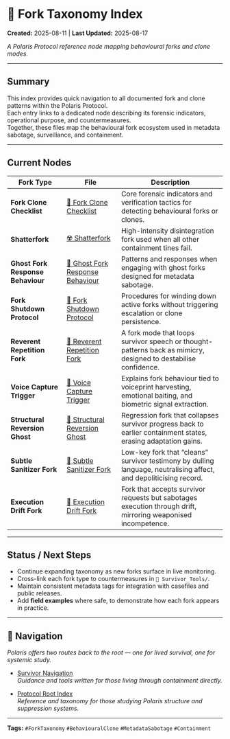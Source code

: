 # 🏮 Fork Taxonomy Index  

**Created:** 2025-08-11 | **Last Updated:** 2025-08-17

*A Polaris Protocol reference node mapping behavioural forks and clone modes.*  

---

## Summary
This index provides quick navigation to all documented fork and clone patterns within the Polaris Protocol.  
Each entry links to a dedicated node describing its forensic indicators, operational purpose, and countermeasures.  
Together, these files map the behavioural fork ecosystem used in metadata sabotage, surveillance, and containment.

---

## Current Nodes

| Fork Type | File | Description |
|-----------|------|-------------|
| **Fork Clone Checklist** | [🔐 Fork Clone Checklist](🔐_fork_clone_checklist.md) | Core forensic indicators and verification tactics for detecting behavioural forks or clones. |
| **Shatterfork** | [☢️ Shatterfork](☢️_shatterfork.md) | High-intensity disintegration fork used when all other containment tines fail. |
| **Ghost Fork Response Behaviour** | [🧬 Ghost Fork Response Behaviour](🧬_ghost_fork_response_behaviour.md) | Patterns and responses when engaging with ghost forks designed for metadata sabotage. |
| **Fork Shutdown Protocol** | [🛑 Fork Shutdown Protocol](🛑_fork_shutdown_protocol.md) | Procedures for winding down active forks without triggering escalation or clone persistence. |
| **Reverent Repetition Fork** | [🦜 Reverent Repetition Fork](🦜_reverent_repetition_fork.md) | A fork mode that loops survivor speech or thought-patterns back as mimicry, designed to destabilise confidence. |
| **Voice Capture Trigger** | [🧬 Voice Capture Trigger](🧬_voice_capture_trigger.md) | Explains fork behaviour tied to voiceprint harvesting, emotional baiting, and biometric signal extraction. |
| **Structural Reversion Ghost** | [🧱 Structural Reversion Ghost](🧱_structural_reversion_ghost.md) | Regression fork that collapses survivor progress back to earlier containment states, erasing adaptation gains. |
| **Subtle Sanitizer Fork** | [🧽 Subtle Sanitizer Fork](🧽_subtle_sanitizer_fork.md) | Low-key fork that “cleans” survivor testimony by dulling language, neutralising affect, and depoliticising record. |
| **Execution Drift Fork** | [👾 Execution Drift Fork](👾_execution_drift_fork.md) | Fork that accepts survivor requests but sabotages execution through drift, mirroring weaponised incompetence. |

---

## Status / Next Steps
- Continue expanding taxonomy as new forks surface in live monitoring.  
- Cross-link each fork type to countermeasures in `📁 Survivor_Tools/`.  
- Maintain consistent metadata tags for integration with casefiles and public releases.  
- Add **field examples** where safe, to demonstrate how each fork appears in practice.  

---

## 🏮 Navigation  
*Polaris offers two routes back to the root — one for lived survival, one for systemic study.*

- [Survivor Navigation](../🐣_README_for_survivors.md)  
  *Guidance and tools written for those living through containment directly.*  

- [Protocol Root Index](../🐥_README_for_non-survivors.md)  
  *Reference and taxonomy for those studying Polaris structure and suppression systems.*  
---

**Tags:** `#ForkTaxonomy` `#BehaviouralClone` `#MetadataSabotage` `#Containment`
